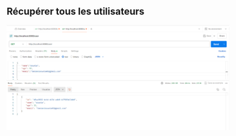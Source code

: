 ## Récupérer tous les utilisateurs

![Récupérer tous les utilisateurs](https://github.com/Soumia-tamrani/TP-cassandra-avec-Spring-boot/blob/main/testBD%201.png)

